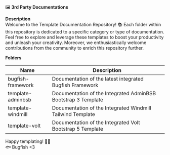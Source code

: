 🖼️ **3rd Party Documentations**  

**Description**  
Welcome to the Template Documentation Repository! 📚 Each folder within this repository is dedicated to a specific category or type of documentation. Feel free to explore and leverage these templates to boost your productivity and unleash your creativity. Moreover, we enthusiastically welcome contributions from the community to enrich this repository further.

**Folders**

| Name                | Description                                              |
|---------------------|----------------------------------------------------------|
| bugfish-framework   | Documentation of the latest integrated Bugfish Framework |
| template-adminbsb   | Documentation of the Integrated AdminBSB Bootstrap 3 Template |
| template-windmill   | Documentation of the Integrated Windmill Tailwind Template |
| template-volt       | Documentation of the Integrated Volt Bootstrap 5 Template |

Happy templating! 📄✨  
🐟 Bugfish <3